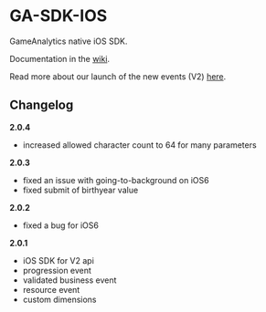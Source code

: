 GA-SDK-IOS
==========

GameAnalytics native iOS SDK.

Documentation in the [wiki](https://github.com/GameAnalytics/GA-SDK-IOS/wiki).

Read more about our launch of the new events (V2) [here](http://www.gameanalytics.com/update/).

Changelog
---------
**2.0.4**
* increased allowed character count to 64 for many parameters

**2.0.3**
* fixed an issue with going-to-background on iOS6
* fixed submit of birthyear value

**2.0.2**
* fixed a bug for iOS6

**2.0.1**
* iOS SDK for V2 api
* progression event
* validated business event
* resource event
* custom dimensions

<!--
Install Cocoapods
==========
sudo gem update --system
sudo gem install cocoapods
pod setup

Install Podfile dependencies
==========
(terminal in project dir where Podfile is)
pod install
-->
